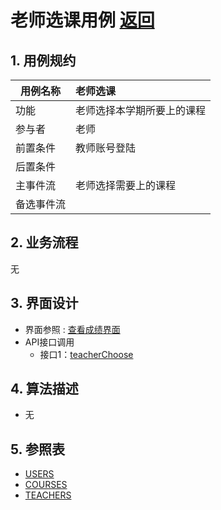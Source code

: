 # 老师选课用例 [返回](../README.md)

## 1. 用例规约

|用例名称|老师选课|
|-------|:-------------|
|功能|老师选择本学期所要上的课程|
|参与者|老师|
|前置条件|教师账号登陆|
|后置条件||
|主事件流| 老师选择需要上的课程|
|备选事件流| |

## 2. 业务流程 
无

## 3. 界面设计
- 界面参照 : [查看成绩界面](../ui/teacherChoose.html)
- API接口调用
    - 接口1：[teacherChoose](../impl/老师选课接口.md)

## 4. 算法描述
- 无

## 5. 参照表

- [USERS](../DesignDatabase.md/#USERS)
- [COURSES](../DesignDatabase.md/#COURSES)
- [TEACHERS](../DesignDatabase.md/#TEACHERS)